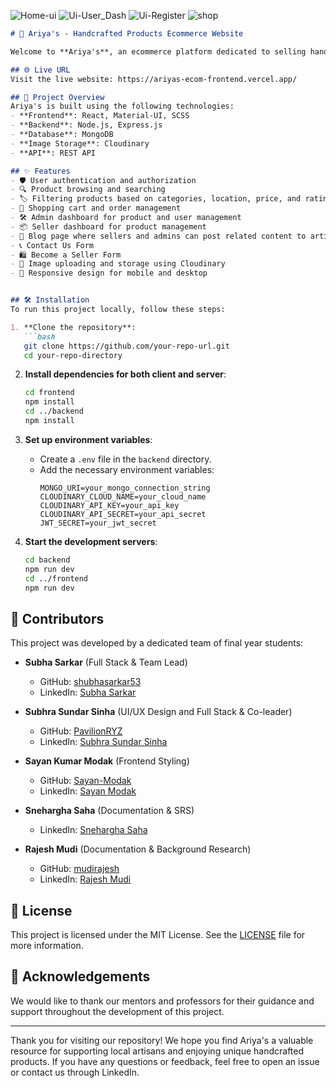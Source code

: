 ![Home-ui](https://github.com/shubhasarkar53/Ariyas-The-Ecommerce-Project/assets/72126523/57153049-2928-4666-9b42-1889a9a07629)
![Ui-User_Dash](https://github.com/shubhasarkar53/Ariyas-The-Ecommerce-Project/assets/72126523/ec47e1da-4879-4dfc-b297-574c9f575f63)
![Ui-Register](https://github.com/shubhasarkar53/Ariyas-The-Ecommerce-Project/assets/72126523/4a65b069-7f33-43ae-9dab-cc1ccb878625)
![shop](https://github.com/shubhasarkar53/Ariyas-The-Ecommerce-Project/assets/72126523/402cf6de-5840-4fb8-a76e-f999cdc47327)


```markdown
# 🎨 Ariya's - Handcrafted Products Ecommerce Website

Welcome to **Ariya's**, an ecommerce platform dedicated to selling handcrafted products to empower local artisans. This repository contains the source code for the Ariya's website, developed as our final year group project using the MERN stack.

## 🌐 Live URL
Visit the live website: https://ariyas-ecom-frontend.vercel.app/ 

## 📜 Project Overview
Ariya's is built using the following technologies:
- **Frontend**: React, Material-UI, SCSS
- **Backend**: Node.js, Express.js
- **Database**: MongoDB
- **Image Storage**: Cloudinary
- **API**: REST API

## ✨ Features
- 🛡️ User authentication and authorization
- 🔍 Product browsing and searching
- 🏷️ Filtering products based on categories, location, price, and ratings
- 🛒 Shopping cart and order management
- 🛠️ Admin dashboard for product and user management
- 📦 Seller dashboard for product management
- 📝 Blog page where sellers and admins can post related content to artists and their products
- 📞 Contact Us Form
- 🛍️ Become a Seller Form
- 📸 Image uploading and storage using Cloudinary
- 📱 Responsive design for mobile and desktop


## 🛠️ Installation
To run this project locally, follow these steps:

1. **Clone the repository**:
   ```bash
   git clone https://github.com/your-repo-url.git
   cd your-repo-directory
   ```

2. **Install dependencies for both client and server**:
   ```bash
   cd frontend
   npm install
   cd ../backend
   npm install
   ```

3. **Set up environment variables**:
   - Create a `.env` file in the `backend` directory.
   - Add the necessary environment variables:
     ```env
     MONGO_URI=your_mongo_connection_string
     CLOUDINARY_CLOUD_NAME=your_cloud_name
     CLOUDINARY_API_KEY=your_api_key
     CLOUDINARY_API_SECRET=your_api_secret
     JWT_SECRET=your_jwt_secret
     ```

4. **Start the development servers**:
   ```bash
   cd backend
   npm run dev
   cd ../frontend
   npm run dev
   ```

## 👥 Contributors
This project was developed by a dedicated team of final year students:

- **Subha Sarkar** (Full Stack & Team Lead)
  - GitHub: [shubhasarkar53](https://github.com/shubhasarkar53)
  - LinkedIn: [Subha Sarkar](https://www.linkedin.com/in/shubha-sarkar-862588213/)

- **Subhra Sundar Sinha** (UI/UX Design and Full Stack & Co-leader)
  - GitHub: [PavilionRYZ](https://github.com/PavilionRYZ)
  - LinkedIn: [Subhra Sundar Sinha](https://www.linkedin.com/in/subhra-sundar-sinha-779538181/)

- **Sayan Kumar Modak** (Frontend Styling)
  - GitHub: [Sayan-Modak](https://github.com/Sayan-Modak)
  - LinkedIn: [Sayan Modak](https://www.linkedin.com/in/sayan-modak-240790230/)

- **Snehargha Saha** (Documentation & SRS)
  - LinkedIn: [Snehargha Saha](https://www.linkedin.com/in/snehargha-saha-9781a5215/)

- **Rajesh Mudi** (Documentation & Background Research)
  - GitHub: [mudirajesh](https://github.com/mudirajesh)
  - LinkedIn: [Rajesh Mudi](https://www.linkedin.com/in/rajesh-mudi-29sep2008/)

## 📄 License
This project is licensed under the MIT License. See the [LICENSE](LICENSE) file for more information.

## 🙏 Acknowledgements
We would like to thank our mentors and professors for their guidance and support throughout the development of this project.

---

Thank you for visiting our repository! We hope you find Ariya's a valuable resource for supporting local artisans and enjoying unique handcrafted products. If you have any questions or feedback, feel free to open an issue or contact us through LinkedIn.
```
